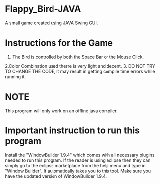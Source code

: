 # Flappy_Bird-JAVA
A small game created using JAVA Swing GUI.

# Instructions for the Game
  1. The Bird is controlled by both the Space Bar or the Mouse Click.
  
  
  2.Color Combination used therre is very light and decent.
  3. DO NOT TRY TO CHANGE THE CODE, it may result in getting compile time errors while running it.
  
 # NOTE
This program will only work on an offline java compiler.

# Important instruction to run this program
Install the "WindowBuilder 1.9.4" which comes with all necessary plugins needed to run this program. If the reader is using eclipse then they can simply go to the eclipse marketplace from the help menu and type in "Window Builder". It automatically takes you to this tool. Make sure you have the updated version of WindowBuilder 1.9.4.
